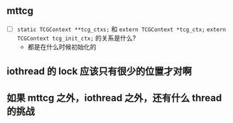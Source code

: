 ## mttcg
- [ ] `static TCGContext **tcg_ctxs;` 和 `extern TCGContext *tcg_ctx;` `extern TCGContext tcg_init_ctx;` 的关系是什么?
  - 都是在什么时候初始化的


## iothread 的 lock 应该只有很少的位置才对啊


## 如果 mttcg 之外，iothread 之外，还有什么 thread 的挑战
